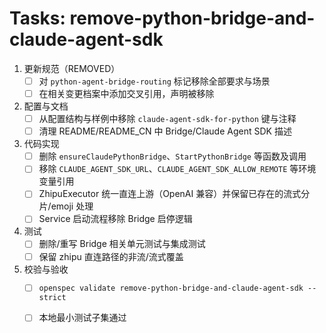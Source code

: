 # Tasks: remove-python-bridge-and-claude-agent-sdk

1. 更新规范（REMOVED）
   - [ ] 对 `python-agent-bridge-routing` 标记移除全部要求与场景
   - [ ] 在相关变更档案中添加交叉引用，声明被移除
2. 配置与文档
   - [ ] 从配置结构与样例中移除 `claude-agent-sdk-for-python` 键与注释
   - [ ] 清理 README/README_CN 中 Bridge/Claude Agent SDK 描述
3. 代码实现
   - [ ] 删除 `ensureClaudePythonBridge`、`StartPythonBridge` 等函数及调用
   - [ ] 移除 `CLAUDE_AGENT_SDK_URL`、`CLAUDE_AGENT_SDK_ALLOW_REMOTE` 等环境变量引用
   - [ ] ZhipuExecutor 统一直连上游（OpenAI 兼容）并保留已存在的流式分片/emoji 处理
   - [ ] Service 启动流程移除 Bridge 启停逻辑
4. 测试
   - [ ] 删除/重写 Bridge 相关单元测试与集成测试
   - [ ] 保留 zhipu 直连路径的非流/流式覆盖
5. 校验与验收
   - [ ] `openspec validate remove-python-bridge-and-claude-agent-sdk --strict`
   - [ ] 本地最小测试子集通过

